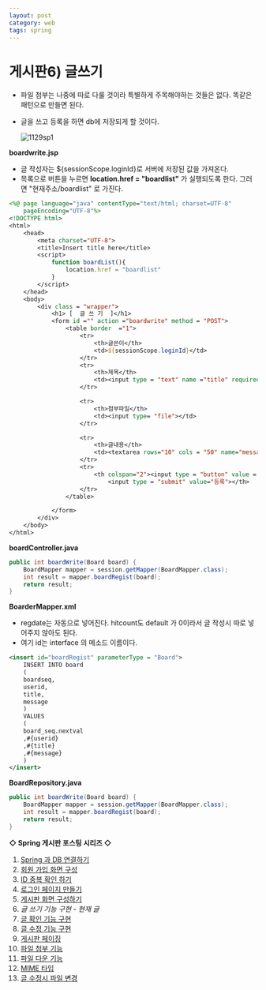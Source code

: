 ```yaml
---
layout: post
category: web
tags: spring
---
```

# 게시판6) 글쓰기

- 파일 첨부는 나중에 따로 다룰 것이라 특별하게 주목해야하는 것들은 없다. 똑같은 패턴으로 만들면 된다.

- 글을 쓰고 등록을 하면 db에 저장되게 할 것이다.

  ![1129sp1](https://user-images.githubusercontent.com/37058233/101340809-94228300-38c3-11eb-9992-a1031b7b6a53.gif)

**boardwrite.jsp**

- 글 작성자는 ${sessionScope.loginId}로 서버에 저장된 값을 가져온다.
- 목록으로 버튼을 누르면 **location.href = "boardlist"** 가 실행되도록 한다. 그러면 "현재주소/boardlist" 로 가진다.

```jsp
<%@ page language="java" contentType="text/html; charset=UTF-8"
    pageEncoding="UTF-8"%>
<!DOCTYPE html>
<html>
    <head>
        <meta charset="UTF-8">
        <title>Insert title here</title>
        <script>
            function boardList(){
                location.href = "boardlist"
            }
        </script>
    </head>
    <body>
        <div class = "wrapper">
            <h1> [  글 쓰 기  ]</h1>
            <form id ="" action ="boardwrite" method = "POST">
                <table border  ="1">
                    <tr>
                        <th>글쓴이</th>
                        <td>${sessionScope.loginId}</td>
                    </tr>
                    <tr>
                        <th>제목</th>
                        <td><input type = "text" name ="title" required></td>
                    </tr>

                    <tr>
                        <th>첨부파일</th>
                        <td><input type= "file"></td>
                    </tr>

                    <tr>
                        <th>글내용</th>
                        <td><textarea rows="10" cols = "50" name="message"required></textarea></td>
                    </tr>
                    <tr>
                        <th colspan="2"><input type = "button" value = "목록으로" onclick = "boardList();">&nbsp;
                            <input type = "submit" value="등록"></th>
                    </tr>
                </table>

            </form>
        </div>
    </body>
</html>
```

**boardController.java**

```java
public int boardWrite(Board board) {
    BoardMapper mapper = session.getMapper(BoardMapper.class);
    int result = mapper.boardRegist(board);
    return result;
}
```

**BoarderMapper.xml**

- regdate는 자동으로 넣어진다. hitcount도 default 가 0이라서 글 작성시 따로 넣어주지 않아도 된다.
- 여기 id는 interface 의 메소드 이름이다.

```xml
<insert id="boardRegist" parameterType = "Board">
    INSERT INTO board
    (
    boardseq,
    userid,
    title,
    message
    )
    VALUES
    (
    board_seq.nextval
    ,#{userid}
    ,#{title}
    ,#{message}
    )
</insert>
```

**BoardRepository.java**

```java
public int boardWrite(Board board) {
    BoardMapper mapper = session.getMapper(BoardMapper.class);
    int result = mapper.boardRegist(board);
    return result;
}
```

**◇ Spring 게시판 포스팅 시리즈 ◇**

1. [Spring 과 DB 연결하기](https://yejip.com/web/2020-11-24-게시판1/)
2. [회원 가입 화면 구성](https://yejip.com/web/2020-11-25-게시판2/)
3. [ID 중복 확인 하기](https://yejip.com/web/2020-11-26-게시판3/)
4. [로그인 페이지 만들기](https://yejip.com/web/2020-11-27-게시판4/)
5. [게시판 화면 구성하기](https://yejip.com/web/2020-11-28-게시판5/)
6. *글 쓰기 기능 구현 - 현재 글*
7. [글 확인 기능 구현](https://yejip.com/web/2020-11-30-게시판7/)
8. [글 수정 기능 구현](https://yejip.com/web/2020-12-01-게시판8/)
9. [게시판 페이징](https://yejip.com/web/2020-12-02-게시판9/)
10. [파일 첨부 기능](https://yejip.com/web/2020-12-03-게시판10/)
11. [파일 다운 기능](https://yejip.com/web/2020-12-04-게시판11/)
12. [MIME 타입](https://yejip.com/web/2020-12-06-게시판12/)
13. [글 수정시 파일 변경](https://yejip.com/web/2020-12-07-게시판13/)

